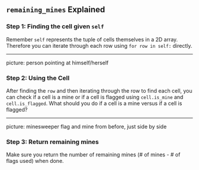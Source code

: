 ## `remaining_mines` Explained

### Step 1: Finding the cell given `self`

Remember `self` represents the tuple of cells themselves in a 2D array. Therefore you can iterate through each row using `for row in self:` directly.

---

picture: person pointing at himself/herself

### Step 2: Using the Cell

After finding the `row` and then iterating through the row to find each cell, you can check if a cell is a mine or if a cell is flagged using `cell.is_mine` and `cell.is_flagged`. What should you do if a cell is a mine versus if a cell is flagged? 

---

picture: minesweeper flag and mine from before, just side by side

### Step 3: Return remaining mines

Make sure you return the number of remaining mines (# of mines - # of flags used) when done. 



